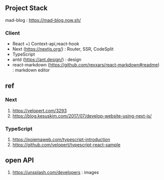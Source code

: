 ## Project Stack

mad-blog : https://mad-blog.now.sh/

### Client

- React +) Context-api,react-hook
- Next (https://nextjs.org/) : Router, SSR, CodeSplit
- TypeScript
- antd (https://ant.design/) : design
- react-markdown (https://github.com/rexxars/react-markdown#readme) : markdown editor

## ref

### Next

1. https://velopert.com/3293
2. https://blog.kesuskim.com/2017/07/develop-website-using-next-js/

### TypeScript

1. https://poiemaweb.com/typescript-introduction
2. https://github.com/velopert/typescript-react-sample

## open API

1. https://unsplash.com/developers : images
